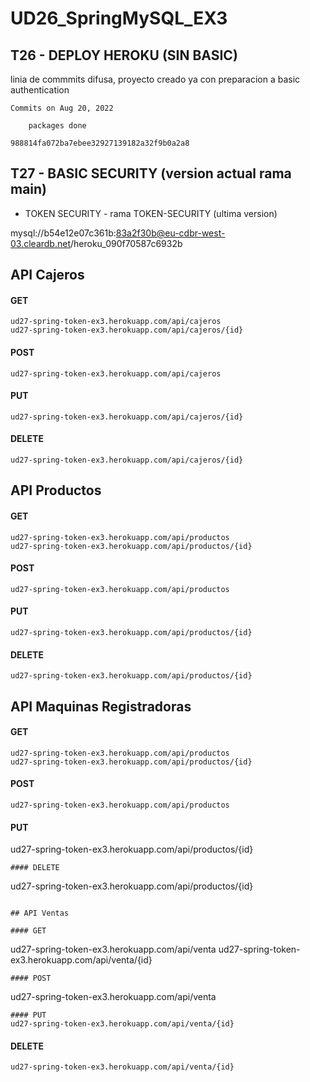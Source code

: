 # UD26_SpringMySQL_EX3

## T26 - DEPLOY HEROKU (SIN BASIC)

linia de commmits difusa, proyecto creado ya con preparacion a basic authentication

```
Commits on Aug 20, 2022

    packages done 

988814fa072ba7ebee32927139182a32f9b0a2a8
```

## T27 - BASIC SECURITY (version actual rama main)
- TOKEN SECURITY - rama TOKEN-SECURITY (ultima version)


mysql://b54e12e07c361b:83a2f30b@eu-cdbr-west-03.cleardb.net/heroku_090f70587c6932b

## API Cajeros

#### GET
```
ud27-spring-token-ex3.herokuapp.com/api/cajeros
ud27-spring-token-ex3.herokuapp.com/api/cajeros/{id}
```
#### POST
```
ud27-spring-token-ex3.herokuapp.com/api/cajeros
```
#### PUT
```
ud27-spring-token-ex3.herokuapp.com/api/cajeros/{id}
```
#### DELETE
```
ud27-spring-token-ex3.herokuapp.com/api/cajeros/{id}
```

## API Productos

#### GET
```
ud27-spring-token-ex3.herokuapp.com/api/productos
ud27-spring-token-ex3.herokuapp.com/api/productos/{id}
```
#### POST
```
ud27-spring-token-ex3.herokuapp.com/api/productos
```
#### PUT
```
ud27-spring-token-ex3.herokuapp.com/api/productos/{id}
```
#### DELETE
```
ud27-spring-token-ex3.herokuapp.com/api/productos/{id}
```

## API Maquinas Registradoras

#### GET
```
ud27-spring-token-ex3.herokuapp.com/api/productos
ud27-spring-token-ex3.herokuapp.com/api/productos/{id}
```
#### POST
```
ud27-spring-token-ex3.herokuapp.com/api/productos
```
#### PUT
ud27-spring-token-ex3.herokuapp.com/api/productos/{id}
```
#### DELETE
```
ud27-spring-token-ex3.herokuapp.com/api/productos/{id}
```

## API Ventas

#### GET
```
ud27-spring-token-ex3.herokuapp.com/api/venta
ud27-spring-token-ex3.herokuapp.com/api/venta/{id}
```
#### POST
```
ud27-spring-token-ex3.herokuapp.com/api/venta
```
#### PUT
ud27-spring-token-ex3.herokuapp.com/api/venta/{id}
```
#### DELETE
```
ud27-spring-token-ex3.herokuapp.com/api/venta/{id}
```
